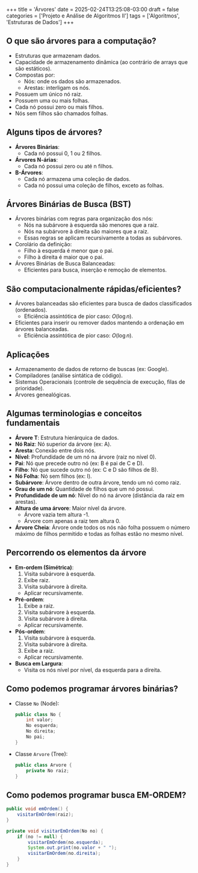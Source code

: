 +++
title = 'Árvores'
date = 2025-02-24T13:25:08-03:00
draft = false
categories = ['Projeto e Análise de Algoritmos II']
tags = ['Algoritmos', 'Estruturas de Dados']
+++

## O que são árvores para a computação?

- Estruturas que armazenam dados.
- Capacidade de armazenamento dinâmica (ao contrário de arrays que são estáticos).
- Compostas por:
    - Nós: onde os dados são armazenados.
    - Arestas: interligam os nós.
- Possuem um único nó raiz.
- Possuem uma ou mais folhas.
- Cada nó possui zero ou mais filhos.
- Nós sem filhos são chamados folhas.

## Alguns tipos de árvores?

- **Árvores Binárias**:
    - Cada nó possui 0, 1 ou 2 filhos.
- **Árvores N-árias**:
    - Cada nó possui zero ou até n filhos.
- **B-Árvores**:
    - Cada nó armazena uma coleção de dados.
    - Cada nó possui uma coleção de filhos, exceto as folhas.

## Árvores Binárias de Busca (BST)

- Árvores binárias com regras para organização dos nós:
    - Nós na subárvore à esquerda são menores que a raiz.
    - Nós na subárvore à direita são maiores que a raiz.
    - Essas regras se aplicam recursivamente a todas as subárvores.
- Corolário da definição:
    - Filho à esquerda é menor que o pai.
    - Filho à direita é maior que o pai.
- Árvores Binárias de Busca Balanceadas:
    - Eficientes para busca, inserção e remoção de elementos.

## São computacionalmente rápidas/eficientes?

- Árvores balanceadas são eficientes para busca de dados classificados (ordenados).
    - Eficiência assintótica de pior caso: $O(\log n)$.
- Eficientes para inserir ou remover dados mantendo a ordenação em árvores balanceadas.
    - Eficiência assintótica de pior caso: $O(\log n)$.

## Aplicações

- Armazenamento de dados de retorno de buscas (ex: Google).
- Compiladores (análise sintática de código).
- Sistemas Operacionais (controle de sequência de execução, filas de prioridade).
- Árvores genealógicas.

## Algumas terminologias e conceitos fundamentais

- **Árvore T**: Estrutura hierárquica de dados.
- **Nó Raiz**: Nó superior da árvore (ex: A).
- **Aresta**: Conexão entre dois nós.
- **Nível**: Profundidade de um nó na árvore (raiz no nível 0).
- **Pai**: Nó que precede outro nó (ex: B é pai de C e D).
- **Filho**: Nó que sucede outro nó (ex: C e D são filhos de B).
- **Nó Folha**: Nó sem filhos (ex: I).
- **Subárvore**: Árvore dentro de outra árvore, tendo um nó como raiz.
- **Grau de um nó**: Quantidade de filhos que um nó possui.
- **Profundidade de um nó**: Nível do nó na árvore (distância da raiz em arestas).
- **Altura de uma árvore**: Maior nível da árvore.
    - Árvore vazia tem altura -1.
    - Árvore com apenas a raiz tem altura 0.
- **Árvore Cheia**: Árvore onde todos os nós não folha possuem o número máximo de filhos permitido e todas as folhas estão no mesmo nível.

## Percorrendo os elementos da árvore

- **Em-ordem (Simétrica)**:
    1. Visita subárvore à esquerda.
    2. Exibe raiz.
    3. Visita subárvore à direita.
    - Aplicar recursivamente.
- **Pré-ordem**:
    1. Exibe a raiz.
    2. Visita subárvore à esquerda.
    3. Visita subárvore à direita.
    - Aplicar recursivamente.
- **Pós-ordem**:
    1. Visita subárvore à esquerda.
    2. Visita subárvore à direita.
    3. Exibe a raiz.
    - Aplicar recursivamente.
- **Busca em Largura**:
    - Visita os nós nível por nível, da esquerda para a direita.

## Como podemos programar árvores binárias?

- Classe `No` (Node):
    ```java
    public class No {
        int valor;
        No esquerda;
        No direita;
        No pai;
    }
    ```
- Classe `Arvore` (Tree):
    ```java
    public class Arvore {
        private No raiz;
    }
    ```

## Como podemos programar busca EM-ORDEM?

```java
public void emOrdem() {
    visitarEmOrdem(raiz);
}

private void visitarEmOrdem(No no) {
    if (no != null) {
        visitarEmOrdem(no.esquerda);
        System.out.print(no.valor + " ");
        visitarEmOrdem(no.direita);
    }
}
```
